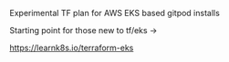 Experimental TF plan for AWS EKS based gitpod installs

Starting point for those new to tf/eks ->

https://learnk8s.io/terraform-eks


